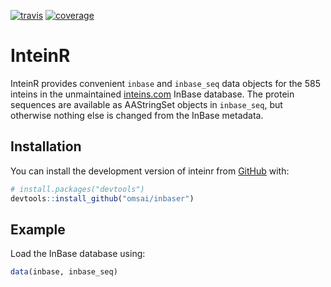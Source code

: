 [![travis](https://travis-ci.org/omsai/inbaser.svg?branch=master)](https://travis-ci.org/omsai/inbaser)
[![coverage](https://codecov.io/gh/omsai/inbaser/branch/master/graphs/badge.svg)](https://codecov.io/gh/omsai/inbaser)

# InteinR

InteinR provides convenient `inbase` and `inbase_seq` data objects for
the 585 inteins in the
unmaintained [inteins.com](http://www.inteins.com) InBase
database. The protein sequences are available as AAStringSet objects
in `inbase_seq`, but otherwise nothing else is changed from the InBase
metadata.

## Installation

You can install the development version of inteinr from [GitHub](https://github.com/) with:

``` r
# install.packages("devtools")
devtools::install_github("omsai/inbaser")
```

## Example

Load the InBase database using:

``` r
data(inbase, inbase_seq)
```
